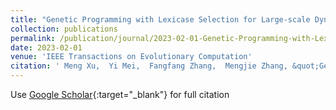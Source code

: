 ```yaml
---
title: "Genetic Programming with Lexicase Selection for Large-scale Dynamic Flexible Job Shop Scheduling"
collection: publications
permalink: /publication/journal/2023-02-01-Genetic-Programming-with-Lexicase-Selection-for-Large-scale-Dynamic-Flexible-Job-Shop-Scheduling
date: 2023-02-01
venue: 'IEEE Transactions on Evolutionary Computation'
citation: ' Meng Xu,  Yi Mei,  Fangfang Zhang,  Mengjie Zhang, &quot;Genetic Programming with Lexicase Selection for Large-scale Dynamic Flexible Job Shop Scheduling.&quot; IEEE Transactions on Evolutionary Computation, 2023.'
---
```

Use [Google Scholar](https://scholar.google.com/scholar?q=Genetic+Programming+with+Lexicase+Selection+for+Large+scale+Dynamic+Flexible+Job+Shop+Scheduling){:target="_blank"} for full citation